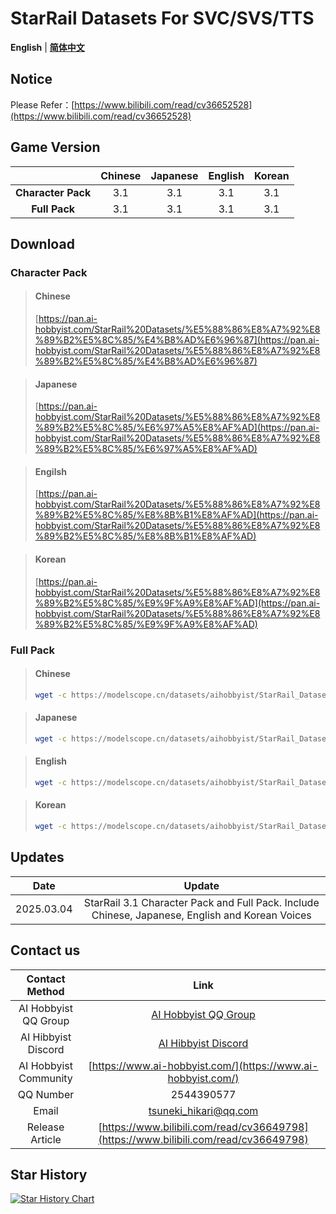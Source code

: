 
# StarRail Datasets For SVC/SVS/TTS
**English** | [**简体中文**](./README_CN.md)
## Notice

Please Refer：[https://www.bilibili.com/read/cv36652528](https://www.bilibili.com/read/cv36652528)

## Game Version

|                          | Chinese | Japanese | English | Korean |
| :----------------------: | :--: | :--: | :--: | :--: |
| **Character Pack** | 3.1  | 3.1  | 3.1  | 3.1  |
|  **Full Pack**  | 3.1  | 3.1  | 3.1  | 3.1  |

## Download
### Character Pack
>#### Chinese
>[https://pan.ai-hobbyist.com/StarRail%20Datasets/%E5%88%86%E8%A7%92%E8%89%B2%E5%8C%85/%E4%B8%AD%E6%96%87](https://pan.ai-hobbyist.com/StarRail%20Datasets/%E5%88%86%E8%A7%92%E8%89%B2%E5%8C%85/%E4%B8%AD%E6%96%87)

>#### Japanese
>[https://pan.ai-hobbyist.com/StarRail%20Datasets/%E5%88%86%E8%A7%92%E8%89%B2%E5%8C%85/%E6%97%A5%E8%AF%AD](https://pan.ai-hobbyist.com/StarRail%20Datasets/%E5%88%86%E8%A7%92%E8%89%B2%E5%8C%85/%E6%97%A5%E8%AF%AD)

>#### Engilsh
>[https://pan.ai-hobbyist.com/StarRail%20Datasets/%E5%88%86%E8%A7%92%E8%89%B2%E5%8C%85/%E8%8B%B1%E8%AF%AD](https://pan.ai-hobbyist.com/StarRail%20Datasets/%E5%88%86%E8%A7%92%E8%89%B2%E5%8C%85/%E8%8B%B1%E8%AF%AD)

>#### Korean
>[https://pan.ai-hobbyist.com/StarRail%20Datasets/%E5%88%86%E8%A7%92%E8%89%B2%E5%8C%85/%E9%9F%A9%E8%AF%AD](https://pan.ai-hobbyist.com/StarRail%20Datasets/%E5%88%86%E8%A7%92%E8%89%B2%E5%8C%85/%E9%9F%A9%E8%AF%AD)

### Full Pack
>#### Chinese
> ```bash 
>wget -c https://modelscope.cn/datasets/aihobbyist/StarRail_Dataset/resolve/master/StarRail3.1_CN.7z
>```

>#### Japanese
> ```bash 
>wget -c https://modelscope.cn/datasets/aihobbyist/StarRail_Dataset/resolve/master/StarRail3.1_JP.7z
>```

>#### English
> ```bash 
>wget -c https://modelscope.cn/datasets/aihobbyist/StarRail_Dataset/resolve/master/StarRail3.1_EN.7z
>```

>#### Korean
> ```bash 
>wget -c https://modelscope.cn/datasets/aihobbyist/StarRail_Dataset/resolve/master/StarRail3.1_KR.7z
>```

## Updates

|    Date    |                 Update                  |
| :--------: | :---------------------------------------: |
| 2025.03.04 |StarRail 3.1 Character Pack and Full Pack. Include Chinese, Japanese, English and Korean Voices|

## Contact us

|      Contact Method      |                            Link                            |
| :----------------: | :----------------------------------------------------------: |
| AI Hobbyist QQ Group | [AI Hobbyist QQ Group](https://qm.qq.com/q/Ii0OLQTF2U) |
| AI Hibbyist Discord | [AI Hibbyist Discord](https://discord.gg/eGzeMgYSPD) |
|   AI Hobbyist Community	   | [https://www.ai-hobbyist.com/](https://www.ai-hobbyist.com/) |
|         QQ Number         |                          2544390577                          |
|        Email        |                    tsuneki_hikari@qq.com                     |
|        Release Article       |                    [https://www.bilibili.com/read/cv36649798](https://www.bilibili.com/read/cv36649798)                     |

## Star History

[![Star History Chart](https://api.star-history.com/svg?repos=AI-Hobbyist/StarRail_Datasets&type=Date)](https://star-history.com/#AI-Hobbyist/StarRail_Datasets&Date)

